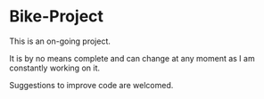 # Bike-Project

This is an on-going project.

It is by no means complete and can change at any moment as I am constantly working on it.

Suggestions to improve code are welcomed.
